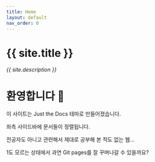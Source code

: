 ```yaml
---
title: Home
layout: default
nav_order: 0
---
```


# {{ site.title }}

_{{ site.description }}_


# 환영합니다 👋

이 사이트는 Just the Docs 테마로 만들어졌습니다.

좌측 사이드바에 문서들이 정렬됩니다.

전공자도 아니고 관련해서 제대로 공부해 본 적도 없는 웹...

1도 모르는 상태에서 과연 Git pages를 잘 꾸며나갈 수 있을까요?

